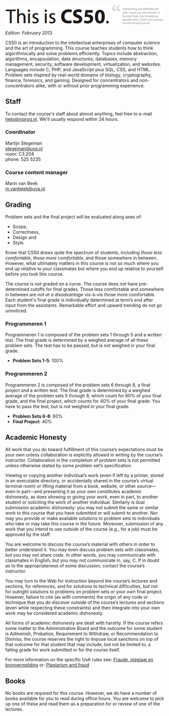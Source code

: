 ![CS50 @ Minor Programmeren](cs50.png)

*Edition: February 2013*

CS50 is an introduction to the intellectual enterprises of computer science and
the art of programming. This course teaches students how to think
algorithmically and solve problems efficiently. Topics include abstraction,
algorithms, encapsulation, data structures, databases, memory management,
security, software development, virtualization, and websites. Languages include
C, PHP, and JavaScript plus SQL, CSS, and HTML. Problem sets inspired by
real-world domains of biology, cryptography, finance, forensics, and gaming.
Designed for concentrators and non-concentrators alike, with or without prior
programming experience.

## Staff

To contact the course's staff about almost anything, feel free to e-mail
<help@mprog.nl>. We'll usually respond within 24 hours.

### Coordinator

Martijn Stegeman  
<stegeman@uva.nl>  
room: C3.204  
phone: 525 5235

### Course content manager

Marin van Beek  
<m.vanbeek@uva.nl>

## Grading

Problem sets and the final project will be evaluated along axes of:

* Scope, 
* Correctness, 
* Design and 
* Style.

Know that CS50 draws quite the spectrum of students, including *those less
comfortable*, *those more comfortable*, and those somewhere in between.  However, what ultimately matters in this course is not so much where you end up relative to your classmates but where you end up relative to yourself before you took this course.

The course is *not* graded on a curve. The course does *not* have pre-determined cutoffs for final grades. Those less comfortable and somewhere in between are *not at a disadvantage* vis-à-vis those more comfortable. Each student's final grade is individually determined at term’s end after input from the assistants. Remarkable effort and upward trending do not go unnoticed.

### Programmeren 1

Programmeren 1 is composed of the problem sets 1 through 5 and a written test.
The final grade is determined by a weighed average of all these problem sets.
The test has to be passed, but is not weighed in your final grade.

- **Problem Sets 1-5**: 100%

### Programmeren 2

Programmeren 2 is composed of the problem sets 6 through 8, a final project and
a written test. The final grade is determined by a weighed average of the
problem sets 5 through 8, which count for 60% of your final grade, and the
final project, which counts for 40% of your final grade. You have to pass the 
test, but is not weighed in your final grade.

- **Problem Sets 6-8**: 60%
- **Final Project**: 40%



<!--
    # Lectures

    A schedule of lectures, subject to change, appears below.

    **Week 0**

    Introduction. Bits. Binary. ASCII. Programming. Algorithms. Scratch. Statements. Boolean expressions. Conditions. Loops. Variables. Threads. Events.

    **Week 1**

    C. Source code. Compilers. Object code. GCC. Functions. Comments. Standard output. Arithmetic operators. Precedence. Local variables. Types. Casting. Standard input. Libraries. Boolean expressions, continued. Conditions, continued. Loops, continued.

    **Week 2**

    Functions, continued. Global variables. Parameters. Return values. Stack. Frames. Scope. Arrays. Strings. Command-line arguments. Cryptography.

    **Week 3**

    Linear search. Binary search. Asymptotic notation. Recursion. Bubble sort. Selection sort. Debugging.

    **Week 4**

    Merge sort. Structures. Dynamic memory allocation. Pointers. Debugging, continued.

    **Week 5**

    CS50 Library. Heap. Pointers, continued. Forensics.

    **Week 6**

    Quiz 0 on Wed 21-mrt.

    **Week 7**

    File I/O. Linked lists. Stacks. Queues. Valgrind. Hash tables. Trees. Binary search trees. Tries.

    **Week 8**

    HTTP. HTML. CSS. PHP.

    **Week 9**

    PHP, continued. SQL.

    **Week 10**

    JavaScript. Ajax. APIs.

    **Week 11**

    Life after 50.

    *Quiz 1 on Wed 9-mei.*

    **Week 12**

    Exciting conclusion.

    # Sections

    Lectures are supplemented by weekly, 90-minute sections led by the teaching fellows. Sections provide you with opportunities to explore and discuss course materials in a more intimate environment, with only your teaching fellow and a handful of classmates present, as well as to dive into hands-on activities.

    Different sections are offered for those less comfortable, those more comfortable, and those somewhere in between.

    Sectioning begins in Week 1. Sections themselves begin in Week 3, with course-wide supersections (open to all students) offered in Week 2.

    # Walkthroughs

    On Sunday nights from 7:00pm until 8:30pm, the teaching fellows hold a "walkthrough" for the current week’s problem set during which you receive direction on where to begin and how to approach the week's challenges.
    Each walkthrough is filmed and made available within 24 hours in streaming and downloadable formats (MP3 and MP4). You are expected to attend or watch walkthroughs before asking questions about problem sets.

    # Office Hours

    Office hours are opportunities for one-on-one assistance with problem sets alongside the course's teaching fellows and course assistants.

    # Problem Sets

    Nine problem sets are assigned during the semester. Each is due via electronic submission six or more days after its date of distribution. However, you have four "late days" that you may "spend" during the semester, each of which provides you with an extension of twenty-four hours. You may spend no more than one late day on any particular problem set. You need not inform the staff of your use of a late day; usage of late days is tracked automatically. Lateness of electronic submissions is determined down to the minute by submissions' timestamps. Submitting more than seven minutes late is equivalent to submitting twenty-four hours late. Late work is not accepted once you have exhausted your late days, except in cases of emergency. Technical difficulties are not considered emergencies. These late days cannot be spent on the course’s final project.

    In order to accommodate students with different backgrounds, some problem sets are released in two editions: a standard edition intended for most students and a “Hacker Edition” intended for some students. Both editions essentially cover the same material. But the Hacker Edition typically presents that material from a more technical angle and poses more sophisticated questions. Hacker Editions are graded separately from standard editions, but those students who submit the former do not receive any form of extra credit outright. When determining grades at term’s end, however, we do bear in mind submissions of Hacker Editions.

    To be clear, we encourage most students (including aspiring computer scientists) to tackle the standard editions. However, you may choose, week to week, which edition to submit. You may not submit both or some amalgam of the two.

    Although you must submit all nine problem sets, your lowest score among those problem sets on which you received a score of perfection for the axis of scope will be dropped when final grades are determined.

    A schedule of problem sets, subject to change, appears below.

    **Problem Set 0: Scratch**  
    due by noon on Thu 16-feb

    **Problem Set 1: C**  
    due by noon on Thu 23-feb

    **Problem Set 2: Crypto**  
    due by noon on Thu 1-mrt

    **Problem Set 3: The Game of Fifteen**  
    due by noon on Thu 8-mrt

    **Problem Set 4: ??**  
    due by noon on Thu 15-mrt

    **Problem Set 5: Forensics**  
    due by noon on Thu 5-apr

    **Problem Set 6: Mispellings**  
    due by noon on Thu 12-apr

    **Problem Set 7: C$50 Finance**  
    due by noon on Thu 19-apr

    **Problem Set 8: CS50 Shuttle**  
    due by noon on Thu 26-apr

    # Quizzes

    The course has two 75-minute quizzes. These quizzes are "closed-book," but you may utilize during each quiz one two-sided page (A4) of notes, typed or written, and a pen or pencil, nothing else.

    When final grades are computed, your scores on these two quizzes are weighted equally.

    A schedule of quizzes, subject to change, appears below; these quizzes take place in lieu of lectures on these dates.

    > **Quiz 0**  
    > Wed 21-mrt
    > 
    > Covers weeks 0 through 5.
    > 
    > **Quiz 1**  
    > Wed 9-mei
    > 
    > Covers weeks 0 through 10 with emphasis on 7 onward.

    Unless arranged with the staff in advance, quizzes may not be taken at alternative times even if missed by accident, except in cases of emergency.

    # Final Project

    The climax of this course is its final project. The final project is your opportunity to take your knowledge of programming out for a spin and develop your very own piece of software. So long as your project draws upon this course’s lessons, the nature of your project is entirely up to you, albeit subject to the staff’s approval. You may implement your project in any language(s) as long as the staff approves. You are welcome to utilize infrastructure other than the CS50 Appliance and cloud.cs50.net, provided the staff ultimately has access to any hardware and software that your project requires. All that we ask is that you build something of interest to you, that you make something useful, that you solve an actual problem, or that you somehow impact campus. Strive to create something that outlives this course.

    Inasmuch as software development is rarely a one-person effort, you are allowed an opportunity to collaborate with one or two fellow students for this final project. Needless to say, it is expected that every student in any such group contribute equally to the design and implementation of that group’s project. Moreover, it is expected that the scope of a two- or three-person group's project be, respectively, twice or thrice that of a typical one-person project. A one-person project, mind you, should entail more time and effort than is required by each of the course’s problem sets.

    Guidelines for the final project will be distributed by Mon 10/24. A schedule, subject to change, appears below.

    **Pre-Proposal**  
    due by noon on Mon 23-apr

    **Proposal**  
    due by noon on Mon 27-apr

    **Status Report**  
    due by noon on Mon 21-mei

    **Implementation**  
    due by noon on Thu 24-mei

    Extensions on the final project are not granted, except in cases of emergency. Technical difficulties are not considered emergencies. Problem sets' late days cannot be spent on the final project. Lateness of submissions is determined down to the minute by submissions' timestamps. Submitting more than seven minutes late is equivalent to not submitting at all.
-->

## Academic Honesty

All work that you do toward fulfillment of this course’s expectations must be your own unless collaboration is explicitly allowed in writing by the course’s instructor. Collaboration in the completion of problem sets is not permitted unless otherwise stated by some problem set’s specification.

Viewing or copying another individual’s work (even if left by a printer, stored in an executable directory, or accidentally shared in the course’s virtual terminal room) or lifting material from a book, website, or other source—even in part—and presenting it as your own constitutes academic dishonesty, as does showing or giving your work, even in part, to another student or soliciting the work of another individual. Similarly is dual submission academic dishonesty: you may not submit the same or similar work to this course that you have submitted or will submit to another. Nor may you provide or make available solutions to problem sets to individuals who take or may take this course in the future. Moreover, submission of any work that you intend to use outside of the course (e.g., for a job) must be approved by the staff.

You are welcome to discuss the course’s material with others in order to better understand it. You may even discuss problem sets with classmates, but you may not share code. In other words, you may communicate with classmates in English, but you may not communicate in, say, C. If in doubt as to the appropriateness of some discussion, contact the course’s instructor.

You may turn to the Web for instruction beyond the course’s lectures and sections, for references, and for solutions to technical difficulties, but not for outright solutions to problems on problem sets or your own final project. However, failure to cite (as with comments) the origin of any code or technique that you do discover outside of the course’s lectures and sections (even while respecting these constraints) and then integrate into your own work may be considered academic dishonesty.

All forms of academic dishonesty are dealt with harshly. If the course refers some matter to the Administrative Board and the outcome for some student is Admonish, Probation, Requirement to Withdraw, or Recommendation to Dismiss, the course reserves the right to impose local sanctions on top of that outcome for that student that may include, but not be limited to, a failing grade for work submitted or for the course itself.

For more information on the specific UvA rules see: [Fraude, plagiaat en bronvermelding](http://studentenserviceplein.uva.nl/serviceplein/content/fraude-plagiaat-en-bronvermelding/fraude-en-plagiaatregeling.html) or: [Plagiarism and fraud](http://studentenserviceplein.uva.nl/en/service-point/content/plagiarism-and-fraud/plagiarism-and-fraud.html)

## Books

No books are required for this course. However, we do have a number of books
available for you to read during office hours. You are welcome to pick up one
of these and read them as a preparation for or review of one of the lectures.
